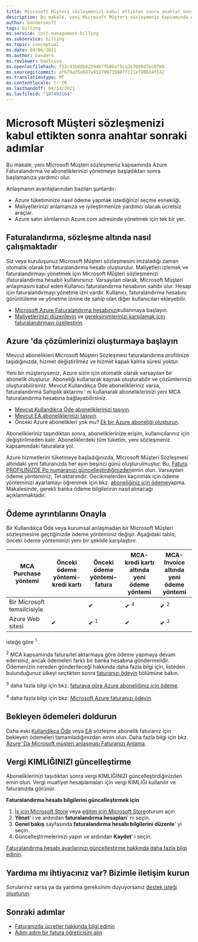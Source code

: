 ```yaml
---
title: Microsoft Müşteri sözleşmenizi kabul ettikten sonra anahtar sonraki adımlar-Azure
description: Bu makale, yeni Microsoft Müşteri sözleşmeniz kapsamında Azure Faturalandırma ve aboneliklerinizi yönetmeye başladıktan sonra başlamanıza yardımcı olur.
author: bandersmsft
tags: billing
ms.service: cost-management-billing
ms.subservice: billing
ms.topic: conceptual
ms.date: 04/06/2021
ms.author: banders
ms.reviewer: baolcsva
ms.openlocfilehash: f32c43b08b8259467fb00a75ca2e7089d7ec87e8
ms.sourcegitcommit: afb79a35e687a91270973990ff111ef90634f142
ms.translationtype: MT
ms.contentlocale: tr-TR
ms.lasthandoff: 04/14/2021
ms.locfileid: "107493164"
---
```

# <a name="key-next-steps-after-accepting-your-microsoft-customer-agreement"></a>Microsoft Müşteri sözleşmenizi kabul ettikten sonra anahtar sonraki adımlar

Bu makale, yeni Microsoft Müşteri sözleşmeniz kapsamında Azure Faturalandırma ve aboneliklerinizi yönetmeye başladıktan sonra başlamanıza yardımcı olur.

Anlaşmanın avantajlarından bazıları şunlardır:

- Azure tüketiminize nasıl ödeme yapmak istediğinizi seçme esnekliği.
- Maliyetlerinizi anlamanıza ve iyileştirmenize yardımcı olacak ücretsiz araçlar.
- Azure satın alımlarınızı Azure.com adresinde yönetmek için tek bir yer.

## <a name="how-billing-works-under-the-agreement"></a>Faturalandırma, sözleşme altında nasıl çalışmaktadır

Siz veya kuruluşunuz Microsoft Müşteri sözleşmesini imzaladığı zaman otomatik olarak bir faturalandırma hesabı oluşturulur. Maliyetleri izlemek ve faturalandırmayı yönetmek için Microsoft Müşteri sözleşmenizi (faturalandırma hesabı) kullanırsınız. Varsayılan olarak, Microsoft Müşteri anlaşmasını kabul eden Kullanıcı faturalandırma hesabının sahibi olur. Hesap için faturalandırmayı yönetme izni vardır. Kullanıcı, faturalandırma hesabını görüntüleme ve yönetme iznine de sahip olan diğer kullanıcıları ekleyebilir.

- [Microsoft Azure Faturalandırma hesabınızı](../understand/mca-overview.md)kullanmaya başlayın.
- [Maliyetlerinizi düzenleyin](https://www.youtube.com/watch?v=7RxTfShGHwU) ve [gereksinimlerinizi karşılamak için faturalandırmayı özelleştirin](../manage/mca-section-invoice.md).

## <a name="start-building-your-solutions-in-azure"></a>Azure 'da çözümlerinizi oluşturmaya başlayın

Mevcut abonelikleri Microsoft Müşteri Sözleşmesi faturalandırma profilinize taşıdığınızda, hizmet değiştirilmez ve hizmet kapalı kalma süresi yoktur.

Yeni bir müşteriyseniz, Azure sizin için otomatik olarak varsayılan bir abonelik oluşturur. Aboneliği kullanarak kaynak oluşturabilir ve çözümlerinizi oluşturabilirsiniz. Mevcut Kullandıkça Öde abonelikleriniz varsa, faturalandırma Sahiplik aktarımı ' nı kullanarak aboneliklerinizi yeni MCA faturalandırma hesabına bağlayabilirsiniz.

- [Mevcut Kullandıkça Öde aboneliklerinizi taşıyın](../manage/mca-request-billing-ownership.md).
- [Mevcut EA aboneliklerinizi taşıyın](../manage/mca-setup-account.md).
- Önceki Azure abonelikleri yok mu? [Ek bir Azure aboneliği oluşturun](../manage/create-subscription.md).

Abonelikleriniz taşındıktan sonra, aboneliklerinize erişim, kullanıcılarınız için değiştirilmeden kalır. Aboneliklerdeki tüm tüketim, yeni sözleşmeniz kapsamındaki faturalara yol.

Azure hizmetlerini tüketmeye başladığınızda, Microsoft Müşteri Sözleşmesi altındaki yeni faturanızda her ayın beşinci günü oluşturulmuştur. Bu, [Fatura PROFILINIZDE Po numaranızı güncelleştirdiğinizden](../manage/change-azure-account-profile.md)emin olun. Varsayılan ödeme yönteminiz, Tel aktarımdır. Gecikmelerden kaçınmak için ödeme yönteminizi ayarlamayı öğrenmek için bkz. [aboneliğiniz için ödeme](../understand/pay-bill.md#wire-bank-details)yapma. Makalesinde, gerekli banka ödeme bilgilerinin nasıl alınacağı açıklanmaktadır.

## <a name="confirm-payment-details"></a>Ödeme ayrıntılarını Onayla

Bir Kullandıkça Öde veya kurumsal anlaşmadan bir Microsoft Müşteri sözleşmesine geçtiğinizde ödeme yönteminiz değişir. Aşağıdaki tablo, önceki ödeme yönteminizi yeni bir şekilde karşılaştırır.

| MCA Purchase yöntemi | Önceki ödeme yöntemi-kredi kartı | Önceki ödeme yöntemi-fatura | MCA-kredi kartı altında yeni ödeme yöntemi | MCA-Invoice altında yeni ödeme yöntemi |
| --- | --- | --- |--- |--- |
| Bir Microsoft temsilcisiyle |  | ✔  |  ✔ <sup>4</sup> | ✔ <sup>2</sup> |
| Azure Web sitesi | ✔ | ✔ <sup>1</sup> | ✔ | ✔ <sup>3</sup> |

isteğe göre <sup>1</sup> .

<sup>2</sup> MCA kapsamında fatura/tel aktarmaya göre ödeme yapmaya devam edersiniz, ancak ödemeleri farklı bir banka hesabına göndermelidir. Ödemenizin nereden gönderileceği hakkında daha fazla bilgi için, listeden bulunduğunuz ülkeyi seçtikten sonra [faturanızı ödeyin](../understand/pay-bill.md#wire-bank-details) bölümüne bakın.

<sup>3</sup> daha fazla bilgi için bkz. [faturaya göre Azure aboneliğiniz için ödeme](../manage/pay-by-invoice.md).

<sup>4</sup> daha fazla bilgi için bkz. [Microsoft Azure faturanızı ödeyin](../understand/pay-bill.md#pay-now-in-the-azure-portal).

## <a name="complete-outstanding-payments"></a>Bekleyen ödemeleri doldurun

Daha eski [Kullandıkça Öde](../understand/download-azure-invoice.md) veya [EA](../manage/ea-portal-enrollment-invoices.md) sözleşme abonelik faturanız için bekleyen ödemeleri tamamladığınızdan emin olun. Daha fazla bilgi için bkz. [Azure 'Da Microsoft müşteri anlaşması Faturanızı Anlama](../understand/mca-understand-your-invoice.md#billing-period).

## <a name="update-your-tax-id"></a>Vergi KIMLIĞINIZI güncelleştirme

Aboneliklerinizi taşıdıktan sonra vergi KIMLIĞINIZI güncelleştirdiğinizden emin olun. Vergi muafiyet hesaplamaları için vergi KIMLIĞI kullanılır ve faturanızda görünür.

**Faturalandırma hesabı bilgilerini güncelleştirmek için**

1. [İş için Microsoft Store](https://businessstore.microsoft.com/) veya [eğitim için Microsoft Store](https://educationstore.microsoft.com/)oturum açın.
1. **Yönet**' i ve ardından **faturalandırma hesapları**' nı seçin.
1. **Genel bakış** sayfasında **faturalandırma hesabı bilgilerini düzenle**' yi seçin.
1. Güncelleştirmelerinizi yapın ve ardından **Kaydet**' i seçin.

[Faturalandırma hesabı ayarlarınızı güncelleştirme hakkında daha fazla bilgi edinin](/microsoft-store/update-microsoft-store-for-business-account-settings).

## <a name="need-help-contact-us"></a>Yardıma mı ihtiyacınız var? Bizimle iletişim kurun

Sorularınız varsa ya da yardıma gereksinim duyuyorsanız [destek isteği oluşturun](https://go.microsoft.com/fwlink/?linkid=2083458).

## <a name="next-steps"></a>Sonraki adımlar

- [Faturanızda ücretler hakkında bilgi edinin](https://www.youtube.com/watch?v=e2LGZZ7GubA)
- [Adım adım bir fatura öğreticisini alın](../understand/review-customer-agreement-bill.md)